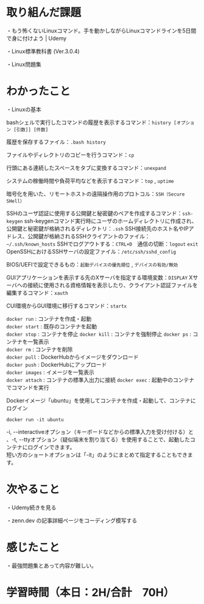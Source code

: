 # 取り組んだ課題
・もう怖くないLinuxコマンド。手を動かしながらLinuxコマンドラインを5日間で身に付けよう | Udemy  

・Linux標準教科書 (Ver.3.0.4)

・Linux問題集

# わかったこと
・Linuxの基本


bashシェルで実行したコマンドの履歴を表示するコマンド：`history [オプション [引数]] [件数]`

履歴を保存するファイル：`.bash history`

ファイルやディレクトリのコピーを行うコマンド：`cp`

行頭にある連続したスペースをタブに変換するコマンド：`unexpand`

システムの稼働時間や負荷平均などを表示するコマンド：`top` , `uptime`

暗号化を用いた、リモートホストの遠隔操作用のプロトコル：`SSH（Secure SHell）`

SSHのユーザ認証に使用する公開鍵と秘密鍵のペアを作成するコマンド：`ssh-keygen`
ssh-keygenコマンド実行時にユーザのホームディレクトリに作成され、公開鍵と秘密鍵が格納されるディレクトリ：`.ssh`
SSH接続先のホスト名やIPアドレス、公開鍵が格納されるSSHクライアントのファイル：`~/.ssh/known_hosts`
SSHでログアウトする：`CTRL+D`　通信の切断：`logout` `exit`
OpenSSHにおけるSSHサーバの設定ファイル：`/etc/ssh/sshd_config`

BIOS/UEFIで設定できるもの：`起動デバイスの優先順位` , `デバイスの有効/無効`


GUIアプリケーションを表示する先のXサーバを指定する環境変数：`DISPLAY`
Xサーバへの接続に使用される資格情報を表示したり、クライアント認証ファイルを編集するコマンド：`xauth`

CUI環境からGUI環境に移行するコマンド：`startx`


`docker run` : コンテナを作成・起動  
`docker start` : 既存のコンテナを起動  
`docker stop` : コンテナを停止 
`docker kill` : コンテナを強制停止
`docker ps` : コンテナを一覧表示  
`docker rm` : コンテナを削除  
`docker pull` : DockerHubからイメージをダウンロード  
`docker push` : DockerHubにアップロード  
`docker images` : イメージを一覧表示  
`docker attach` : コンテナの標準入出力に接続
`docker exec` : 起動中のコンテナでコマンドを実行  

Dockerイメージ「ubuntu」を使用してコンテナを作成・起動して、コンテナにログイン

`docker run -it ubuntu`

-i, --interactiveオプション（キーボードなどからの標準入力を受け付ける）と  
、-t, --ttyオプション（疑似端末を割り当てる）を使用することで、起動したコンテナにログインできます。  
短い方のショートオプションは「-it」のようにまとめて指定することもできます。


# 次やること
・Udemy続きを見る

・zenn.dev の記事詳細ページをコーディング模写する

# 感じたこと
・最強問題集とあって内容が難しい。

# 学習時間（本日：2H/合計　70H）
